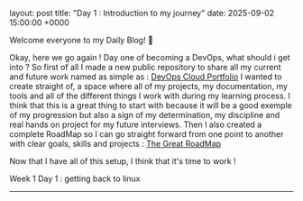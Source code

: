 layout: post
title: "Day 1 : Introduction to my journey"
date: 2025-09-02 15:00:00 +0000

Welcome everyone to my Daily Blog! 👋

Okay, here we go again !
Day one of becoming a DevOps, what should i get into ?
So first of all I made a new public repository to share all my current and future work named as simple as : [DevOps Cloud Portfolio](https://github.com/Vlad-PLK/DevOps-Cloud-Portfolio)
I wanted to create straight of, a space where all of my projects, my documentation, my tools and all of the different things I work with during my learning process. I think that this is a great thing to start with because it will be a good exemple of my progression but also a sign of my determination, my discipline and real hands on project for my future interviews. 
Then I also created a complete RoadMap so I can go straight forward from one point to another with clear goals, skills and projects : [The Great RoadMap](https://github.com/Vlad-PLK/DevOps-Cloud-Portfolio/blob/main/ROADMAP.md)

Now that I have all of this setup, I think that it's time to work !

Week 1 Day 1 : getting back to linux



---